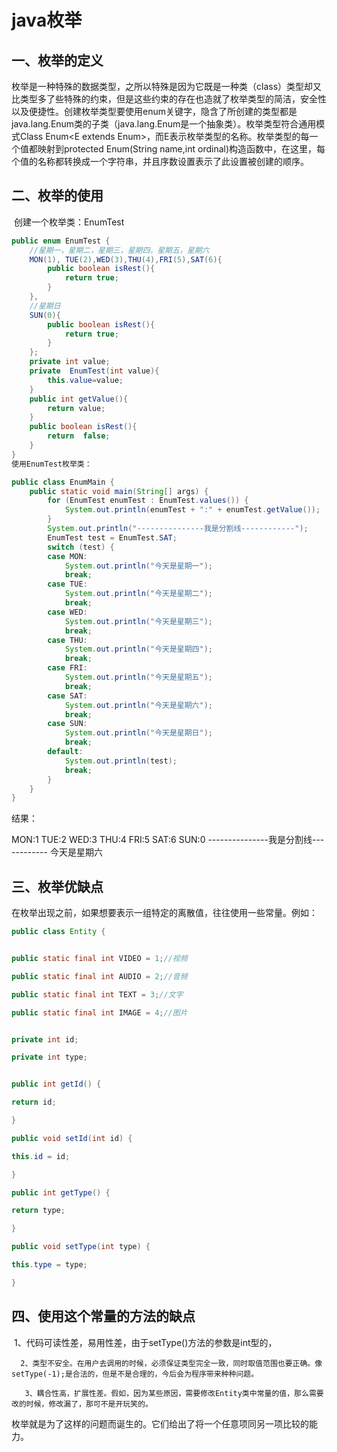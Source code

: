 # java枚举

## 一、枚举的定义

​       枚举是一种特殊的数据类型，之所以特殊是因为它既是一种类（class）类型却又比类型多了些特殊的约束，但是这些约束的存在也造就了枚举类型的简洁，安全性以及便捷性。创建枚举类型要使用enum关键字，隐含了所创建的类型都是java.lang.Enum类的子类（java.lang.Enum是一个抽象类）。枚举类型符合通用模式Class Enum<E extends Enum<E>>，而E表示枚举类型的名称。枚举类型的每一个值都映射到protected Enum(String name,int ordinal)构造函数中，在这里，每个值的名称都转换成一个字符串，并且序数设置表示了此设置被创建的顺序。

## 二、枚举的使用

​    创建一个枚举类：EnumTest 

```java
public enum EnumTest {
	//星期一，星期二，星期三，星期四，星期五，星期六
	MON(1), TUE(2),WED(3),THU(4),FRI(5),SAT(6){	
		public boolean isRest(){
			return true;
		}
	},
	//星期日
	SUN(0){
		public boolean isRest(){
			return true;
		}
	};
	private int value;
	private  EnumTest(int value){
		this.value=value;
	}
	public int getValue(){
		return value;
	}
	public boolean isRest(){
		return  false;
	}
}
使用EnumTest枚举类：

public class EnumMain {
	public static void main(String[] args) {
		for (EnumTest enumTest : EnumTest.values()) {
			System.out.println(enumTest + ":" + enumTest.getValue());
		}
		System.out.println("---------------我是分割线------------");
		EnumTest test = EnumTest.SAT;
		switch (test) {
		case MON:
			System.out.println("今天是星期一");
			break;
		case TUE:
			System.out.println("今天是星期二");
			break;
		case WED:
			System.out.println("今天是星期三");
			break;
		case THU:
			System.out.println("今天是星期四");
			break;
		case FRI:
			System.out.println("今天是星期五");
			break;
		case SAT:
			System.out.println("今天是星期六");
			break;
		case SUN:
			System.out.println("今天是星期日");
			break;
		default:
			System.out.println(test);
			break;
		}
	}
}
```

结果：

MON:1
TUE:2
WED:3
THU:4
FRI:5
SAT:6
SUN:0
---------------我是分割线------------
今天是星期六

## 三、枚举优缺点

   在枚举出现之前，如果想要表示一组特定的离散值，往往使用一些常量。例如：

 

```java
public class Entity {


public static final int VIDEO = 1;//视频

public static final int AUDIO = 2;//音频

public static final int TEXT = 3;//文字

public static final int IMAGE = 4;//图片


private int id;

private int type;


public int getId() {

return id;

}

public void setId(int id) {

this.id = id;

}

public int getType() {

return type;

}

public void setType(int type) {

this.type = type;

}
```



## 四、使用这个常量的方法的缺点

​      1、代码可读性差，易用性差，由于setType()方法的参数是int型的，

      2、类型不安全。在用户去调用的时候，必须保证类型完全一致，同时取值范围也要正确。像setType(-1);是合法的，但是不是合理的，今后会为程序带来种种问题。
    
       3、耦合性高，扩展性差。假如，因为某些原因，需要修改Entity类中常量的值，那么需要改的时候，修改漏了，那可不是开玩笑的。

枚举就是为了这样的问题而诞生的。它们给出了将一个任意项同另一项比较的能力。